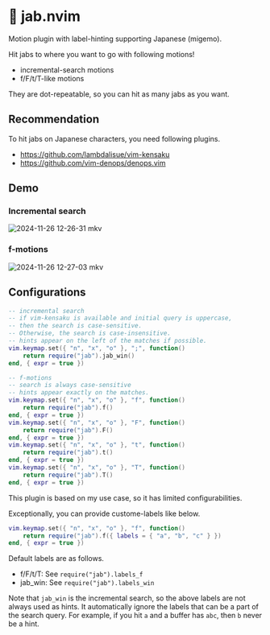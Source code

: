 # 🤜 jab.nvim

Motion plugin with label-hinting supporting Japanese (migemo).

Hit jabs to where you want to go with following motions!

- incremental-search motions
- f/F/t/T-like motions

They are dot-repeatable, so you can hit as many jabs as you want.

## Recommendation

To hit jabs on Japanese characters, you need following plugins.

- https://github.com/lambdalisue/vim-kensaku
- https://github.com/vim-denops/denops.vim

## Demo

### Incremental search

![2024-11-26 12-26-31 mkv](https://github.com/user-attachments/assets/f50e5eb0-4441-494a-b4bc-c76aaf0e900c)

### f-motions

![2024-11-26 12-27-03 mkv](https://github.com/user-attachments/assets/d0689b8e-0945-4152-b1b7-6bdfa0cc4b03)

## Configurations

```lua
-- incremental search
-- if vim-kensaku is available and initial query is uppercase,
-- then the search is case-sensitive.
-- Otherwise, the search is case-insensitive.
-- hints appear on the left of the matches if possible.
vim.keymap.set({ "n", "x", "o" }, ";", function()
	return require("jab").jab_win()
end, { expr = true })

-- f-motions
-- search is always case-sensitive
-- hints appear exactly on the matches.
vim.keymap.set({ "n", "x", "o" }, "f", function()
	return require("jab").f()
end, { expr = true })
vim.keymap.set({ "n", "x", "o" }, "F", function()
	return require("jab").F()
end, { expr = true })
vim.keymap.set({ "n", "x", "o" }, "t", function()
	return require("jab").t()
end, { expr = true })
vim.keymap.set({ "n", "x", "o" }, "T", function()
	return require("jab").T()
end, { expr = true })
```

This plugin is based on my use case, so it has limited configurabilities.

Exceptionally, you can provide custome-labels like below.

```lua
vim.keymap.set({ "n", "x", "o" }, "f", function()
	return require("jab").f({ labels = { "a", "b", "c" } })
end, { expr = true })
```

Default labels are as follows.

- f/F/t/T: See `require("jab").labels_f` 
- jab_win: See `require("jab").labels_win`

Note that `jab_win` is the incremental search, so the above labels are not always used as hints.
It automatically ignore the labels that can be a part of the search query.
For example, if you hit `a` and a buffer has `abc`, then `b` never be a hint.
